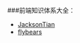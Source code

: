 ###前端知识体系大全：

- [JacksonTian](https://github.com/JacksonTian/fks)
- [flybears](https://github.com/flybears/front-end-tutorial)
